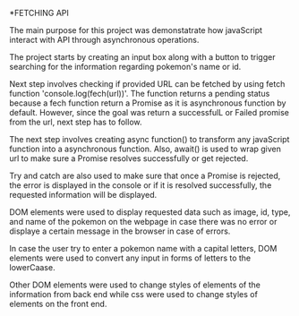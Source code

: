 *FETCHING API


The main purpose for this project was demonstatrate how javaScript interact with API through asynchronous operations. 

The project starts by creating an input box along with a button to trigger searching for the information regarding pokemon's name or id.

Next step involves checking if provided URL can be fetched by using  fetch function 'console.log(fech(url))'. The function returns a pending status because a fech function return a Promise as it is asynchronous function by default. However, since the goal  was return a successfulL or Failed promise from the url, next step has to follow.

The next step involves creating async function() to transform any javaScript function into a asynchronous function. Also, await() is used to wrap given url to make sure a Promise resolves successfully or get rejected.

Try and catch are also used to make sure that once a Promise is rejected, the error is  displayed in the console or if it is resolved successfully, the requested information will be displayed.

DOM elements were used to display requested data such as image, id, type, and name of the pokemon on the webpage in case there was no error or displaye a certain message in the browser in case of errors.

In case the user try to enter a pokemon name with a capital letters, DOM elements were used to convert any input in forms of letters to the lowerCaase. 


Other DOM elements were used to change styles of elements of the information from back end while css were used to change styles of elements on the front end.




